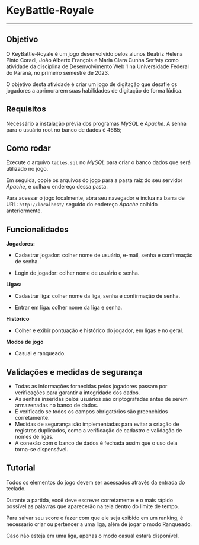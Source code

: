 # KeyBattle-Royale
---

## Objetivo

O KeyBattle-Royale é um jogo desenvolvido pelos alunos Beatriz Helena Pinto Coradi, João Alberto François e Maria Clara Cunha Serfaty como atividade da disciplina de Desenvolvimento Web 1 na Universidade Federal do Paraná, no primeiro semestre de 2023. 

O objetivo desta atividade é criar um jogo de digitação que desafie os jogadores a aprimorarem suas habilidades de digitação de forma lúdica.


## Requisitos 

Necessário a instalação prévia dos programas _MySQL_ e _Apache_.
A senha para o usuário root no banco de dados é 4685;

## Como rodar

Execute o arquivo `tables.sql` no _MySQL_ para criar o banco dados que será utilizado no jogo.

Em seguida, copie os arquivos do jogo para a pasta raiz do seu servidor _Apache_, e colha o endereço dessa pasta.

Para acessar o jogo localmente, abra seu navegador e inclua na barra de URL: `http://localhost/` seguido do endereço _Apache_ colhido anteriormente.


## Funcionalidades

**Jogadores:**
- Cadastrar jogador: colher nome de usuário, e-mail, senha e confirmação de senha.

- Login de jogador: colher nome de usuário e senha.

**Ligas:**
- Cadastrar liga: colher nome da liga, senha e confirmação de senha.

- Entrar em liga: colher nome da liga e senha.

**Histórico**
- Colher e exibir pontuação e histórico do jogador, em ligas e no geral.

**Modos de jogo**
- Casual e ranqueado.


## Validações e medidas de segurança

- Todas as informações fornecidas pelos jogadores passam por verificações para garantir a integridade dos dados.
- As senhas inseridas pelos usuários são criptografadas antes de serem armazenadas no banco de dados.
- É verificado se todos os campos obrigatórios são preenchidos corretamente.
- Medidas de segurança são implementadas para evitar a criação de registros duplicados, como a verificação de cadastro e validação de nomes de ligas.
- A conexão com o banco de dados é fechada assim que o uso dela torna-se dispensável.


## Tutorial

Todos os elementos do jogo devem ser acessados através da entrada do teclado.

Durante a partida, você deve escrever corretamente e o mais rápido possível as palavras que aparecerão na tela dentro do limite de tempo.

Para salvar seu score e fazer com que ele seja exibido em um ranking, é necessario criar ou pertencer a uma liga, além de jogar o modo Ranqueado.

Caso não esteja em uma liga, apenas o modo casual estará disponível.
